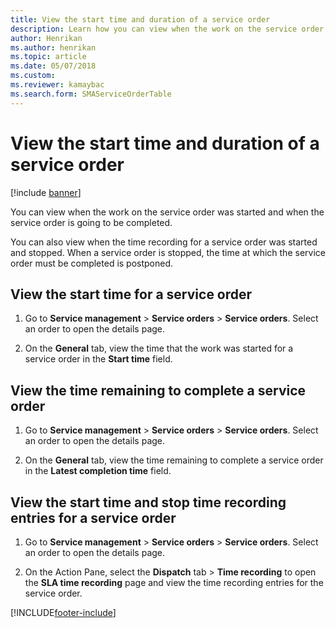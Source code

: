 ```yaml
---
title: View the start time and duration of a service order  
description: Learn how you can view when the work on the service order was started and when the service order is going to be completed.
author: Henrikan
ms.author: henrikan
ms.topic: article
ms.date: 05/07/2018
ms.custom:
ms.reviewer: kamaybac
ms.search.form: SMAServiceOrderTable
---
```



# View the start time and duration of a service order

[!include [banner](../includes/banner.md)]

You can view when the work on the service order was started and when the service order is going to be completed.

You can also view when the time recording for a service order was started and stopped. When a service order is stopped, the time at which the service order must be completed is postponed.

## View the start time for a service order

1. Go to **Service management** \> **Service orders** \> **Service orders**. Select an order to open the details page.

2. On the **General** tab, view the time that the work was started for a service order in the **Start time** field.

## View the time remaining to complete a service order

1. Go to **Service management** \> **Service orders** \> **Service orders**. Select an order to open the details page.

2. On the **General** tab, view the time remaining to complete a service order in the **Latest completion time** field.

## View the start time and stop time recording entries for a service order

1. Go to **Service management** \> **Service orders** \> **Service orders**. Select an order to open the details page.

2. On the Action Pane, select the **Dispatch** tab \> **Time recording** to open the **SLA time recording** page and view the time recording entries for the service order.

[!INCLUDE[footer-include](../../includes/footer-banner.md)]
